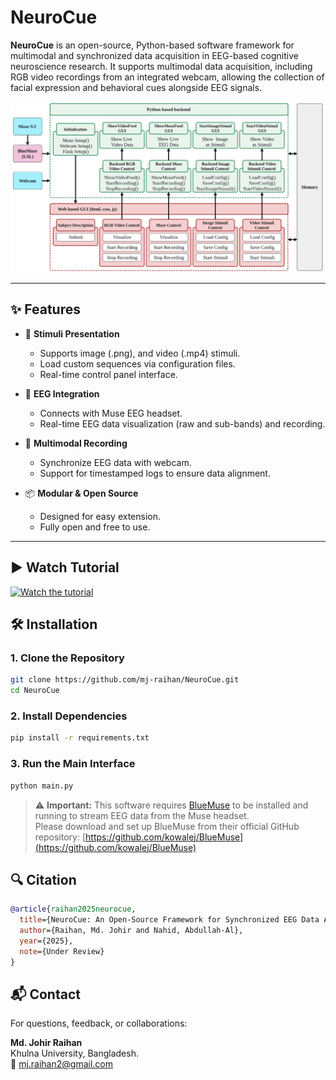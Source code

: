 # NeuroCue

**NeuroCue** is an open-source, Python-based software framework for multimodal and synchronized data acquisition in EEG-based cognitive neuroscience research. It supports multimodal data acquisition, including RGB video recordings from an integrated webcam, allowing the collection of facial expression and behavioral cues alongside EEG signals.

![Alt text](figures/structure.svg)


---

## ✨ Features

- 🎯 **Stimuli Presentation**
  - Supports image (.png), and video (.mp4) stimuli.
  - Load custom sequences via configuration files.
  - Real-time control panel interface.

- 🧠 **EEG Integration**
  - Connects with Muse EEG headset.
  - Real-time EEG data visualization (raw and sub-bands) and recording.

- 🎥 **Multimodal Recording**
  - Synchronize EEG data with webcam.
  - Support for timestamped logs to ensure data alignment.

- 📦 **Modular & Open Source**
  - Designed for easy extension.
  - Fully open and free to use.

---

## ▶️ Watch Tutorial

[![Watch the tutorial](https://img.youtube.com/vi/zWrGUr24myQ/0.jpg)](https://youtu.be/zWrGUr24myQ)


## 🛠️ Installation

### 1. Clone the Repository

```bash
git clone https://github.com/mj-raihan/NeuroCue.git
cd NeuroCue
```

### 2. Install Dependencies

```bash
pip install -r requirements.txt
```

### 3. Run the Main Interface

```bash
python main.py
```

> ⚠️ **Important:** This software requires [BlueMuse](https://github.com/kowalej/BlueMuse) to be installed and running to stream EEG data from the Muse headset.  
> Please download and set up BlueMuse from their official GitHub repository: [https://github.com/kowalej/BlueMuse](https://github.com/kowalej/BlueMuse)

## 🔍 Citation
```bibtex
@article{raihan2025neurocue,
  title={NeuroCue: An Open-Source Framework for Synchronized EEG Data Acquisition, Multimodal Recording, and Stimuli Presentation Using Muse Headsets},
  author={Raihan, Md. Johir and Nahid, Abdullah-Al},
  year={2025},
  note={Under Review}
}
```

## 📬 Contact
For questions, feedback, or collaborations:

**Md. Johir Raihan**<br>
Khulna University, Bangladesh. <br>
📧 mj.raihan2@gmail.com
